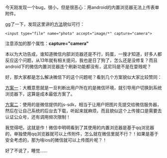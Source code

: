 今天刚发现一个bug，很小，但是很恶心：用android的内置浏览器无法上传表单附件。

gg了一下，发现这里讲的[方法](http://stackoverflow.com/questions/6569919/does-the-android-web-browser-allow-uploading-photos-just-taken-from-camera)貌似可行：

	<input type="file" name="photo" accept="image/*" capture="camera">
	
注意添加的那个属性：**capture="camera"**

本以为大功告成，谁知道微信内部浏览器还是不行，妈蛋，一搜才知道，好多人都反应这个问题，从13年就有相关提问，我也是日了狗了，怎么还是没修复？而且android下的微信内置浏览器连个刷新功能都没有，这尼玛是不是在耍贱呢？

好，那大家都是怎么解决微信下的这个问题呢？看到几个方案貌似大家比较赞同：

[方案一](http://www.zhihu.com/question/21452742)：大概意思就是一旦判断出用户所在的是微信环境，就引导用户切换到系统浏览器下，这算是成本最低方案了。

[方案二](https://segmentfault.com/q/1010000002479491)：使用的是微信提供的js-sdk，相当于让用户把图片先提交给微信服务器，然后在让自己系统的后台去下载，听起来就麻烦，而且貌似这个上传接口是需要去认证公众号，还有调用频次限制！

我觉得吧，这就是作！微信中明明看到了其使用的内置浏览器是基于qq浏览器的，单独使用qq浏览器就可以上传附件，怎么就在微信里就不行？！如果是基于安全考虑的，那为啥ios的微信就可以上传图片呢？！

好了不说了，睡觉……
